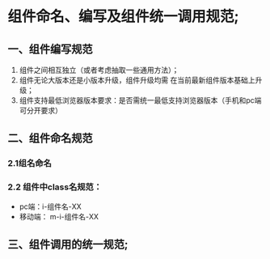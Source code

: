 # 组件命名、编写及组件统一调用规范;

## 一、组件编写规范
  1. 组件之间相互独立（或者考虑抽取一些通用方法）；
  2. 组件无论大版本还是小版本升级，组件升级均需 在当前最新组件版本基础上升级；
  3. 组件支持最低浏览器版本要求：是否需统一最低支持浏览器版本（手机和pc端可分开要求）
  
## 二、组件命名规范
### 2.1组名命名

### 2.2 组件中class名规范：
  * pc端：i-组件名-XX
  * 移动端： m-i-组件名-XX
  
                   

## 三、组件调用的统一规范;